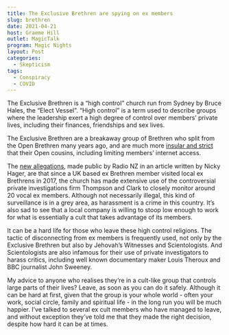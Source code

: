 ```yaml
---
title: The Exclusive Brethren are spying on ex members
slug: brethren
date: 2021-04-21
host: Graeme Hill
outlet: MagicTalk
program: Magic Nights
layout: Post
categories:
  - Skepticism
tags:
  - Conspiracy
  - COVID
---
```


The Exclusive Brethren is a “high control” church run from Sydney by Bruce Hales, the “Elect Vessel”. “High control” is a term used to describe groups where the leadership exert a high degree of control over members’ private lives, including their finances, friendships and sex lives.

The Exclusive Brethren are a breakaway group of Brethren who split from the Open Brethren many years ago, and are much more [insular and strict](https://en.wikipedia.org/wiki/Exclusive_Brethren#Criticism) that their Open cousins, including limiting members’ internet access.

The [new allegations](https://www.tvnz.co.nz/one-news/new-zealand/exclusive-brethren-used-private-investigators-spy-ex-members), made public by Radio NZ in an article written by Nicky Hager, are that since a UK based ex Brethren member visited local ex Brethrens in 2017, the church has made extensive use of the controversial private investigations firm Thompson and Clark to closely monitor around 20 vocal ex members. Although not necessarily illegal, this kind of surveillance is in a grey area, as harassment is a crime in this country. It’s also sad to see that a local company is willing to stoop low enough to work for what is essentially a cult that takes advantage of its members.

It can be a hard life for those who leave these high control religions. The tactic of disconnecting from ex members is frequently used, not only by the Exclusive Brethren but also by Jehovah’s Witnesses and Scientologists. And Scientologists are also infamous for their use of private investigators to harass critics, including well known documentary maker Louis Theroux and BBC journalist John Sweeney.

My advice to anyone who realises they’re in a cult-like group that controls large parts of their lives? Leave, as soon as you can do it safely. Although it can be hard at first, given that the group is your whole world - often your work, social circle, family and spiritual life - in the long run you will be much happier. I’ve talked to several ex cult members who have managed to leave, and without exception they’ve told me that they made the right decision, despite how hard it can be at times.
